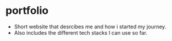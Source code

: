 # portfolio
 - Short website that desrcibes me and how i started my journey.
 - Also includes the different tech stacks I can use so far.
